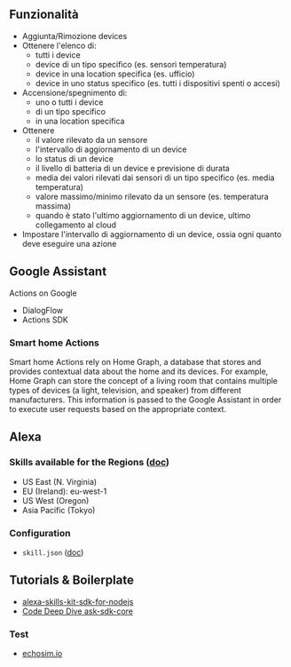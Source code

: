 ## Funzionalità
- Aggiunta/Rimozione devices
- Ottenere l'elenco di:
  - tutti i device
  - device di un tipo specifico (es. sensori temperatura)
  - device in una location specifica (es. ufficio)
  - device in uno status specifico (es. tutti i dispositivi spenti o accesi)
- Accensione/spegnimento di:
  - uno o tutti i device
  - di un tipo specifico 
  - in una location specifica
- Ottenere
  - il valore rilevato da un sensore
  - l'intervallo di aggiornamento di un device
  - lo status di un device
  - il livello di batteria di un device e previsione di durata
  - media dei valori rilevati dai sensori di un tipo specifico (es. media temperatura)
  - valore massimo/minimo rilevato da un sensore (es. temperatura massima)
  - quando è stato l'ultimo aggiornamento di un device, ultimo collegamento al cloud
- Impostare l'intervallo di aggiornamento di un device, ossia ogni quanto deve eseguire una azione


## Google Assistant
Actions on Google
- DialogFlow
- Actions SDK

### Smart home Actions
Smart home Actions rely on Home Graph, a database that stores and provides contextual data about the home and its devices. For example, Home Graph can store the concept of a living room that contains multiple types of devices (a light, television, and speaker) from different manufacturers. This information is passed to the Google Assistant in order to execute user requests based on the appropriate context.

## Alexa

### Skills available for the Regions ([doc](https://developer.amazon.com/docs/custom-skills/develop-skills-in-multiple-languages.html))

- US East (N. Virginia)
- EU (Ireland): eu-west-1
- US West (Oregon)
- Asia Pacific (Tokyo)

### Configuration

- `skill.json` ([doc](https://developer.amazon.com/docs/smapi/skill-manifest.html))

## Tutorials & Boilerplate

- [alexa-skills-kit-sdk-for-nodejs](https://github.com/alexa/alexa-skills-kit-sdk-for-nodejs)
- [Code Deep Dive ask-sdk-core](https://developer.amazon.com/blogs/alexa/post/dff6f892-ee90-4fef-954f-27ad84eb7739/code-deep-dive-introduction-to-the-ask-software-development-kit-for-node-js)

### Test

- [echosim.io](https://echosim.io/)